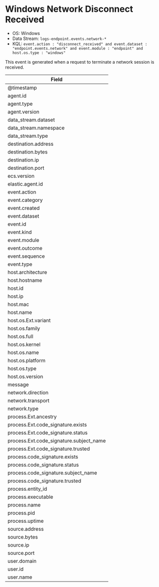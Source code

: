 # Windows Network Disconnect Received

- OS: Windows
- Data Stream: `logs-endpoint.events.network-*`
- KQL: `event.action : "disconnect_received" and event.dataset : "endpoint.events.network" and event.module : "endpoint" and host.os.type : "windows"`

This event is generated when a request to terminate a network session is received.


| Field |
|---|
| @timestamp |
| agent.id |
| agent.type |
| agent.version |
| data_stream.dataset |
| data_stream.namespace |
| data_stream.type |
| destination.address |
| destination.bytes |
| destination.ip |
| destination.port |
| ecs.version |
| elastic.agent.id |
| event.action |
| event.category |
| event.created |
| event.dataset |
| event.id |
| event.kind |
| event.module |
| event.outcome |
| event.sequence |
| event.type |
| host.architecture |
| host.hostname |
| host.id |
| host.ip |
| host.mac |
| host.name |
| host.os.Ext.variant |
| host.os.family |
| host.os.full |
| host.os.kernel |
| host.os.name |
| host.os.platform |
| host.os.type |
| host.os.version |
| message |
| network.direction |
| network.transport |
| network.type |
| process.Ext.ancestry |
| process.Ext.code_signature.exists |
| process.Ext.code_signature.status |
| process.Ext.code_signature.subject_name |
| process.Ext.code_signature.trusted |
| process.code_signature.exists |
| process.code_signature.status |
| process.code_signature.subject_name |
| process.code_signature.trusted |
| process.entity_id |
| process.executable |
| process.name |
| process.pid |
| process.uptime |
| source.address |
| source.bytes |
| source.ip |
| source.port |
| user.domain |
| user.id |
| user.name |

